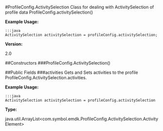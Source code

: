 #ProfileConfig.ActivitySelection
Class for dealing with ActivitySelection of profile data ProfileConfig.activitySelection()

**Example Usage:**

	:::java
	ActivitySelection activitySelection = profileConfig.activitySelection;


**Version:**

2.0

##Constructors
###ProfileConfig.ActivitySelection()

##Public Fields
###activities
Gets and Sets activities to the profile ProfileConfig.ActivitySelection.activities.

**Example Usage:**

	:::java
	ActivitySelection activitySelection = profileConfig.activitySelection


**Type:**

java.util.ArrayList&lt;com.symbol.emdk.ProfileConfig.ActivitySelection.ActivityElement&gt;

